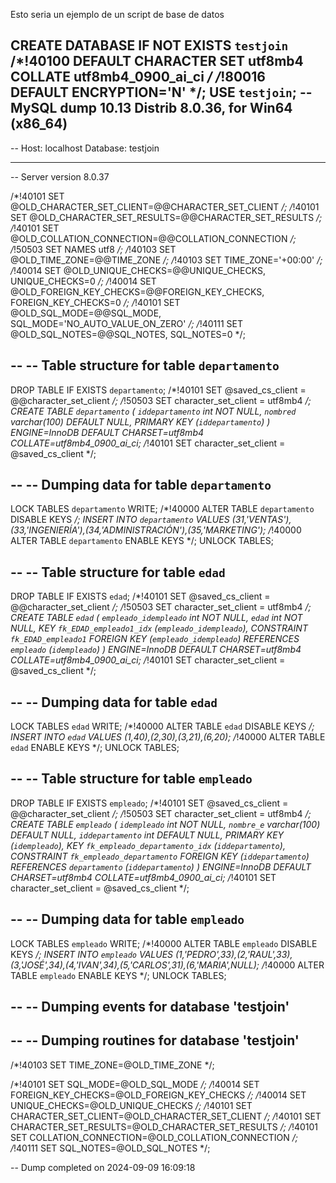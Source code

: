 Esto seria un ejemplo de un script de base de datos


CREATE DATABASE  IF NOT EXISTS `testjoin` /*!40100 DEFAULT CHARACTER SET utf8mb4 COLLATE utf8mb4_0900_ai_ci */ /*!80016 DEFAULT ENCRYPTION='N' */;
USE `testjoin`;
-- MySQL dump 10.13  Distrib 8.0.36, for Win64 (x86_64)
--
-- Host: localhost    Database: testjoin
-- ------------------------------------------------------
-- Server version	8.0.37

/*!40101 SET @OLD_CHARACTER_SET_CLIENT=@@CHARACTER_SET_CLIENT */;
/*!40101 SET @OLD_CHARACTER_SET_RESULTS=@@CHARACTER_SET_RESULTS */;
/*!40101 SET @OLD_COLLATION_CONNECTION=@@COLLATION_CONNECTION */;
/*!50503 SET NAMES utf8 */;
/*!40103 SET @OLD_TIME_ZONE=@@TIME_ZONE */;
/*!40103 SET TIME_ZONE='+00:00' */;
/*!40014 SET @OLD_UNIQUE_CHECKS=@@UNIQUE_CHECKS, UNIQUE_CHECKS=0 */;
/*!40014 SET @OLD_FOREIGN_KEY_CHECKS=@@FOREIGN_KEY_CHECKS, FOREIGN_KEY_CHECKS=0 */;
/*!40101 SET @OLD_SQL_MODE=@@SQL_MODE, SQL_MODE='NO_AUTO_VALUE_ON_ZERO' */;
/*!40111 SET @OLD_SQL_NOTES=@@SQL_NOTES, SQL_NOTES=0 */;

--
-- Table structure for table `departamento`
--

DROP TABLE IF EXISTS `departamento`;
/*!40101 SET @saved_cs_client     = @@character_set_client */;
/*!50503 SET character_set_client = utf8mb4 */;
CREATE TABLE `departamento` (
  `iddepartamento` int NOT NULL,
  `nombred` varchar(100) DEFAULT NULL,
  PRIMARY KEY (`iddepartamento`)
) ENGINE=InnoDB DEFAULT CHARSET=utf8mb4 COLLATE=utf8mb4_0900_ai_ci;
/*!40101 SET character_set_client = @saved_cs_client */;

--
-- Dumping data for table `departamento`
--

LOCK TABLES `departamento` WRITE;
/*!40000 ALTER TABLE `departamento` DISABLE KEYS */;
INSERT INTO `departamento` VALUES (31,'VENTAS'),(33,'INGENIERÍA'),(34,'ADMINISTRACIÓN'),(35,'MARKETING');
/*!40000 ALTER TABLE `departamento` ENABLE KEYS */;
UNLOCK TABLES;

--
-- Table structure for table `edad`
--

DROP TABLE IF EXISTS `edad`;
/*!40101 SET @saved_cs_client     = @@character_set_client */;
/*!50503 SET character_set_client = utf8mb4 */;
CREATE TABLE `edad` (
  `empleado_idempleado` int NOT NULL,
  `edad` int NOT NULL,
  KEY `fk_EDAD_empleado1_idx` (`empleado_idempleado`),
  CONSTRAINT `fk_EDAD_empleado1` FOREIGN KEY (`empleado_idempleado`) REFERENCES `empleado` (`idempleado`)
) ENGINE=InnoDB DEFAULT CHARSET=utf8mb4 COLLATE=utf8mb4_0900_ai_ci;
/*!40101 SET character_set_client = @saved_cs_client */;

--
-- Dumping data for table `edad`
--

LOCK TABLES `edad` WRITE;
/*!40000 ALTER TABLE `edad` DISABLE KEYS */;
INSERT INTO `edad` VALUES (1,40),(2,30),(3,21),(6,20);
/*!40000 ALTER TABLE `edad` ENABLE KEYS */;
UNLOCK TABLES;

--
-- Table structure for table `empleado`
--

DROP TABLE IF EXISTS `empleado`;
/*!40101 SET @saved_cs_client     = @@character_set_client */;
/*!50503 SET character_set_client = utf8mb4 */;
CREATE TABLE `empleado` (
  `idempleado` int NOT NULL,
  `nombre_e` varchar(100) DEFAULT NULL,
  `iddepartamento` int DEFAULT NULL,
  PRIMARY KEY (`idempleado`),
  KEY `fk_empleado_departamento_idx` (`iddepartamento`),
  CONSTRAINT `fk_empleado_departamento` FOREIGN KEY (`iddepartamento`) REFERENCES `departamento` (`iddepartamento`)
) ENGINE=InnoDB DEFAULT CHARSET=utf8mb4 COLLATE=utf8mb4_0900_ai_ci;
/*!40101 SET character_set_client = @saved_cs_client */;

--
-- Dumping data for table `empleado`
--

LOCK TABLES `empleado` WRITE;
/*!40000 ALTER TABLE `empleado` DISABLE KEYS */;
INSERT INTO `empleado` VALUES (1,'PEDRO',33),(2,'RAUL',33),(3,'JOSÉ',34),(4,'IVAN',34),(5,'CARLOS',31),(6,'MARIA',NULL);
/*!40000 ALTER TABLE `empleado` ENABLE KEYS */;
UNLOCK TABLES;

--
-- Dumping events for database 'testjoin'
--

--
-- Dumping routines for database 'testjoin'
--
/*!40103 SET TIME_ZONE=@OLD_TIME_ZONE */;

/*!40101 SET SQL_MODE=@OLD_SQL_MODE */;
/*!40014 SET FOREIGN_KEY_CHECKS=@OLD_FOREIGN_KEY_CHECKS */;
/*!40014 SET UNIQUE_CHECKS=@OLD_UNIQUE_CHECKS */;
/*!40101 SET CHARACTER_SET_CLIENT=@OLD_CHARACTER_SET_CLIENT */;
/*!40101 SET CHARACTER_SET_RESULTS=@OLD_CHARACTER_SET_RESULTS */;
/*!40101 SET COLLATION_CONNECTION=@OLD_COLLATION_CONNECTION */;
/*!40111 SET SQL_NOTES=@OLD_SQL_NOTES */;

-- Dump completed on 2024-09-09 16:09:18
